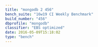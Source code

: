 ```yaml
---
title: "mongodb 2 456"
bench_suite: "16w19 CI Weekly Benchmark"
build_number: "456"
dbprofile: "mongodb"
classifier: "EBS optimized"
date: 2016-05-09T15:18:02
type: "bench"
---
```

